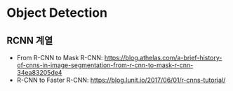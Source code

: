 # Object Detection

## RCNN 계열
- From R-CNN to Mask R-CNN: https://blog.athelas.com/a-brief-history-of-cnns-in-image-segmentation-from-r-cnn-to-mask-r-cnn-34ea83205de4
- R-CNN to Faster R-CNN: https://blog.lunit.io/2017/06/01/r-cnns-tutorial/
